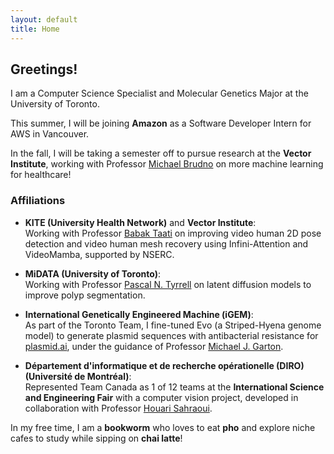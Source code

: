 ```yaml
---
layout: default
title: Home
---
```


## Greetings!

I am a Computer Science Specialist and Molecular Genetics Major at the University of Toronto.

This summer, I will be joining **Amazon** as a Software Developer Intern for AWS in Vancouver.

In the fall, I will be taking a semester off to pursue research at the **Vector Institute**, working with Professor [Michael Brudno](https://vectorinstitute.ai/team/michael-brudno) on more machine learning for healthcare!

### Affiliations
- **KITE (University Health Network)** and **Vector Institute**:  
  Working with Professor [Babak Taati](https://vectorinstitute.ai/team/babak-taati/) on improving video human 2D pose detection and video human mesh recovery using Infini-Attention and VideoMamba, supported by NSERC.
  
- **MiDATA (University of Toronto)**:  
  Working with Professor [Pascal N. Tyrrell](https://www.tyrrell4innovation.ca/) on latent diffusion models to improve polyp segmentation.

- **International Genetically Engineered Machine (iGEM)**:  
  As part of the Toronto Team, I fine-tuned Evo (a Striped-Hyena genome model) to generate plasmid sequences with antibacterial resistance for [plasmid.ai](https://github.com/igem-toronto/plasmidai), under the guidance of Professor [Michael J. Garton](http://www.gartonlab.org/index.php).

- **Département d'informatique et de recherche opérationelle (DIRO) (Université de Montréal)**:  
  Represented Team Canada as 1 of 12 teams at the **International Science and Engineering Fair** with a computer vision project, developed in collaboration with Professor [Houari Sahraoui](https://www.iro.umontreal.ca/~sahraouh/index_eng.html).

In my free time, I am a **bookworm** who loves to eat **pho** and explore niche cafes to study while sipping on **chai latte**!
